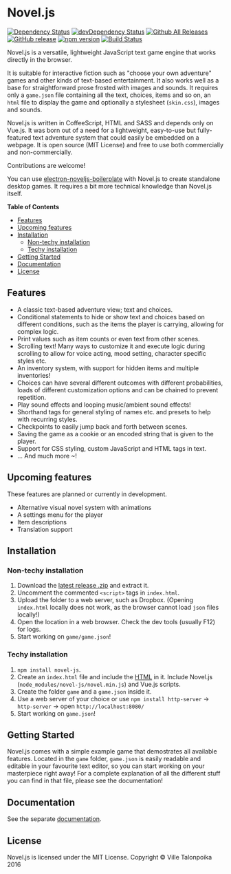 # Novel.js

[![Dependency Status](https://david-dm.org/Nanofus/novel.js.svg)](https://david-dm.org/Nanofus/novel.js) [![devDependency Status](https://david-dm.org/Nanofus/novel.js/dev-status.svg)](https://david-dm.org/Nanofus/novel.js#info=devDependencies)
[![Github All Releases](https://img.shields.io/github/downloads/Nanofus/novel.js/total.svg)]() [![GitHub release](https://img.shields.io/github/release/Nanofus/novel.js.svg)]() [![npm version](https://badge.fury.io/js/novel-js.svg)](https://badge.fury.io/js/novel-js)
[![Build Status](https://travis-ci.org/Nanofus/novel.js.svg?branch=master)](https://travis-ci.org/Nanofus/novel.js)

Novel.js is a versatile, lightweight JavaScript text game engine that works directly in the browser.

It is suitable for interactive fiction such as "choose your own adventure" games and other kinds of text-based entertainment. It also works well as a base for straightforward prose frosted with images and sounds. It requires only a `game.json` file containing all the text, choices, items and so on, an `html` file to display the game and optionally a stylesheet (`skin.css`), images and sounds.

Novel.js is written in CoffeeScript, HTML and SASS and depends only on Vue.js. It was born out of a need for a lightweight, easy-to-use but fully-featured text adventure system that could easily be embedded on a webpage. It is open source (MIT License) and free to use both commercially and non-commercially.

Contributions are welcome!

You can use [electron-noveljs-boilerplate](https://github.com/Nanofus/electron-noveljs-boilerplate) with Novel.js to create standalone desktop games. It requires a bit more technical knowledge than Novel.js itself.

**Table of Contents**

- [Features](#features)
- [Upcoming features](#upcoming-features)
- [Installation](#installation)
	- [Non-techy installation](#non-techy-installation)
	- [Techy installation](#techy-installation)
- [Getting Started](#getting-started)
- [Documentation](#documentation)
- [License](#license)

## Features

- A classic text-based adventure view; text and choices.
- Conditional statements to hide or show text and choices based on different conditions, such as the items the player is carrying, allowing for complex logic.
- Print values such as item counts or even text from other scenes.
- Scrolling text! Many ways to customize it and execute logic during scrolling to allow for voice acting, mood setting, character specific styles etc.
- An inventory system, with support for hidden items and multiple inventories!
- Choices can have several different outcomes with different probabilities, loads of different customization options and can be chained to prevent repetition.
- Play sound effects and looping music/ambient sound effects!
- Shorthand tags for general styling of names etc. and presets to help with recurring styles.
- Checkpoints to easily jump back and forth between scenes.
- Saving the game as a cookie or an encoded string that is given to the player.
- Support for CSS styling, custom JavaScript and HTML tags in text.
- ... And much more ~!

## Upcoming features

These features are planned or currently in development.
- Alternative visual novel system with animations
- A settings menu for the player
- Item descriptions
- Translation support

## Installation

### Non-techy installation

1. Download the [latest release .zip](https://github.com/Nanofus/novel.js/releases/latest) and extract it.
2. Uncomment the commented `<script>` tags in `index.html`.
3. Upload the folder to a web server, such as Dropbox. (Opening `index.html` locally does not work, as the browser cannot load `json` files locally!)
4. Open the location in a web browser. Check the dev tools (usually F12) for logs.
5. Start working on `game/game.json`!

### Techy installation

1. `npm install novel-js`.
2. Create an `index.html` file and include the [HTML](#html-structure) in it. Include Novel.js (`node_modules/novel-js/novel.min.js`) and Vue.js scripts.
3. Create the folder `game` and a `game.json` inside it.
4. Use a web server of your choice or use `npm install http-server` -> `http-server` -> open `http://localhost:8080/`
5. Start working on `game.json`!

## Getting Started

Novel.js comes with a simple example game that demostrates all available features. Located in the `game` folder, `game.json` is easily readable and editable in your favourite text editor, so you can start working on your masterpiece right away! For a complete explanation of all the different stuff you can find in that file, please see the documentation!

## Documentation

See the separate [documentation](DOCUMENTATION.md).

## License

Novel.js is licensed under the MIT License.
Copyright © Ville Talonpoika 2016
